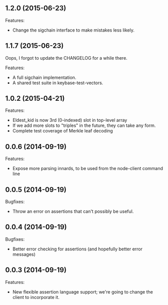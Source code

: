## 1.2.0 (2015-06-23)

Features:
  - Change the sigchain interface to make mistakes less likely.

## 1.1.7 (2015-06-23)

Oops, I forgot to update the CHANGELOG for a while there.

Features:
  - A full sigchain implementation.
  - A shared test suite in keybase-test-vectors.

## 1.0.2 (2015-04-21)

Features:
  - Eldest_kid is now 3rd (0-indexed) slot in top-level array
  - If we add more slots to "triples" in the future, they can
    take any form.
  - Complete test coverage of Merkle leaf decoding

## 0.0.6 (2014-09-19)

Features:

  - Expose more parsing innards, to be used from the node-client command line

## 0.0.5 (2014-09-19)

Bugfixes:

  - Throw an error on assertions that can't possibly be useful.

## 0.0.4 (2014-09-19)

Bugfixes:
 
  - Better error checking for assertions (and hopefully better error messages)

## 0.0.3 (2014-09-19)

Features:

  - New flexible assertion language support; we're going to change the client to incorporate it.
